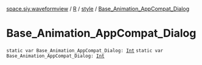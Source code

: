 [space.siy.waveformview](../../index.md) / [R](../index.md) / [style](index.md) / [Base_Animation_AppCompat_Dialog](./-base_-animation_-app-compat_-dialog.md)

# Base_Animation_AppCompat_Dialog

`static var Base_Animation_AppCompat_Dialog: `[`Int`](https://kotlinlang.org/api/latest/jvm/stdlib/kotlin/-int/index.html)
`static var Base_Animation_AppCompat_Dialog: `[`Int`](https://kotlinlang.org/api/latest/jvm/stdlib/kotlin/-int/index.html)